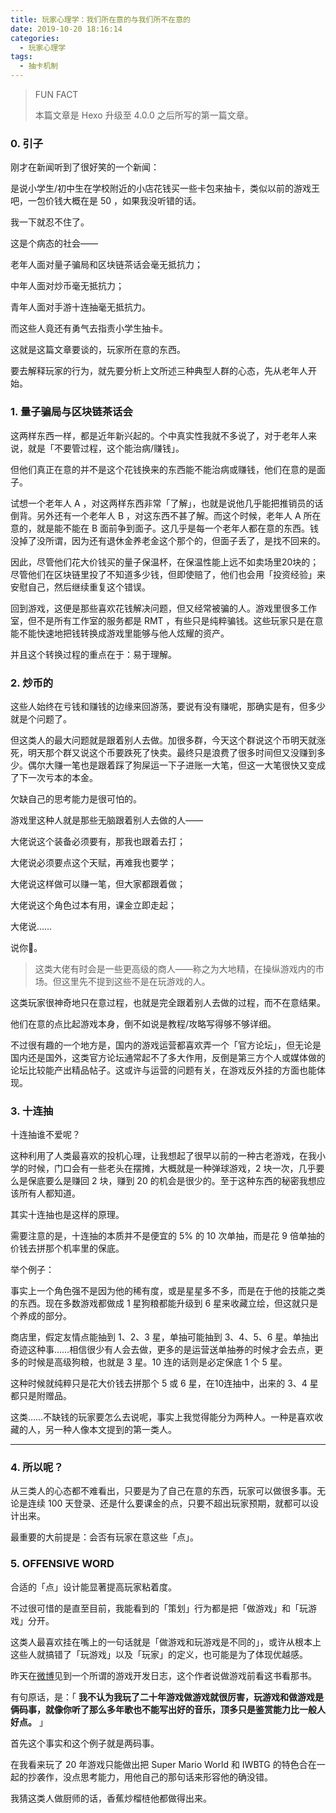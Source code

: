 ```yaml
---
title: 玩家心理学：我们所在意的与我们所不在意的
date: 2019-10-20 18:16:14
categories:
  - 玩家心理学
tags:
  - 抽卡机制
---
```


> FUN FACT
>
> 本篇文章是 Hexo 升级至 4.0.0 之后所写的第一篇文章。

### 0. 引子

刚才在新闻听到了很好笑的一个新闻：

是说小学生/初中生在学校附近的小店花钱买一些卡包来抽卡，类似以前的游戏王吧，一包价钱大概在是 50 ，如果我没听错的话。

我一下就忍不住了。

<!-- more -->

这是个病态的社会——

老年人面对量子骗局和区块链茶话会毫无抵抗力；

中年人面对炒币毫无抵抗力；

青年人面对手游十连抽毫无抵抗力。

而这些人竟还有勇气去指责小学生抽卡。

这就是这篇文章要谈的，玩家所在意的东西。

要去解释玩家的行为，就先要分析上文所述三种典型人群的心态，先从老年人开始。

### 1. 量子骗局与区块链茶话会

这两样东西一样，都是近年新兴起的。个中真实性我就不多说了，对于老年人来说，就是「不要管过程，这个能治病/赚钱」。

但他们真正在意的并不是这个花钱换来的东西能不能治病或赚钱，他们在意的是面子。

试想一个老年人 A ，对这两样东西非常「了解」，也就是说他几乎能把推销员的话倒背。另外还有一个老年人 B ，对这东西不甚了解。而这个时候，老年人 A 所在意的，就是能不能在 B 面前争到面子。这几乎是每一个老年人都在意的东西。钱没掉了没所谓，因为还有退休金养老金这个那个的，但面子丢了，是找不回来的。

因此，尽管他们花大价钱买的量子保温杯，在保温性能上远不如卖场里20块的；尽管他们在区块链里投了不知道多少钱，但即使赔了，他们也会用「投资经验」来安慰自己，然后继续重复这个错误。

回到游戏，这便是那些喜欢花钱解决问题，但又经常被骗的人。游戏里很多工作室，但不是所有工作室的服务都是 RMT ，有些只是纯粹骗钱。这些玩家只是在意能不能快速地把钱转换成游戏里能够与他人炫耀的资产。

并且这个转换过程的重点在于：易于理解。

### 2. 炒币的

这些人始终在亏钱和赚钱的边缘来回游荡，要说有没有赚呢，那确实是有，但多少就是个问题了。

但这类人的最大问题就是跟着别人去做。加很多群，今天这个群说这个币明天就涨死，明天那个群又说这个币要跌死了快卖。最终只是浪费了很多时间但又没赚到多少。偶尔大赚一笔也是跟着踩了狗屎运一下子进账一大笔，但这一大笔很快又变成了下一次亏本的本金。

欠缺自己的思考能力是很可怕的。

游戏里这种人就是那些无脑跟着别人去做的人——

大佬说这个装备必须要有，那我也跟着去打；

大佬说必须要点这个天赋，再难我也要学；

大佬说这样做可以赚一笔，但大家都跟着做；

大佬说这个角色过本有用，课金立即走起；

大佬说……

说你🐴。

> 这类大佬有时会是一些更高级的商人——称之为大地精，在操纵游戏内的市场。但这里先不提到这些不是在玩游戏的人。

这类玩家很神奇地只在意过程，也就是完全跟着别人去做的过程，而不在意结果。

他们在意的点比起游戏本身，倒不如说是教程/攻略写得够不够详细。

不过很有趣的一个地方是，国内的游戏运营都喜欢弄一个「官方论坛」，但无论是国内还是国外，这类官方论坛通常起不了多大作用，反倒是第三方个人或媒体做的论坛比较能产出精品帖子。这或许与运营的问题有关，在游戏反外挂的方面也能体现。

### 3. 十连抽

十连抽谁不爱呢？

这种利用了人类最喜欢的投机心理，让我想起了很早以前的一种古老游戏，在我小学的时候，门口会有一些老头在摆摊，大概就是一种弹球游戏，2 块一次，几乎要么是保底要么是赚回 2 块，赚到 20 的机会是很少的。至于这种东西的秘密我想应该所有人都知道。

其实十连抽也是这样的原理。

需要注意的是，十连抽的本质并不是便宜的 5% 的 10 次单抽，而是花 9 倍单抽的价钱去拼那个机率里的保底。

举个例子：

事实上一个角色强不是因为他的稀有度，或是星星多不多，而是在于他的技能之类的东西。现在多数游戏都做成 1 星狗粮都能升级到 6 星来收藏立绘，但这就只是个养成的部分。

商店里，假定友情点能抽到 1、2、3 星，单抽可能抽到 3、4、5、6 星。单抽出奇迹这种事……相信很少有人会去做，更多的是运营送单抽券的时候才会去点，更多的时候是高级狗粮，也就是 3 星。10 连的话则是必定保底 1 个 5 星。

这种时候就纯粹只是花大价钱去拼那个 5 或 6 星，在10连抽中，出来的 3、4 星都只是附赠品。

这类……不缺钱的玩家要怎么去说呢，事实上我觉得能分为两种人。一种是喜欢收藏的人，另一种人像本文提到的第一类人。

---

### 4. 所以呢？

从三类人的心态都不难看出，只要是为了自己在意的东西，玩家可以做很多事。无论是连续 100 天登录、还是什么要课金的点，只要不超出玩家预期，就都可以设计出来。

最重要的大前提是：会否有玩家在意这些「点」。

### 5. OFFENSIVE WORD

合适的「点」设计能显著提高玩家粘着度。

不过很可惜的是直至目前，我能看到的「策划」行为都是把「做游戏」和「玩游戏」分开。

这类人最喜欢挂在嘴上的一句话就是「做游戏和玩游戏是不同的」，或许从根本上这些人就搞错了「玩游戏」以及「玩家」的定义，也可能是为了体现优越感。

昨天在[微博]( https://weibointl.api.weibo.cn/share/98020171.html?weibo_id=4429182257591101 )见到一个所谓的游戏开发日志，这个作者说做游戏前看这书看那书。

有句原话，是：「 **我不认为我玩了二十年游戏做游戏就很厉害，玩游戏和做游戏是俩码事，就像你听了那么多年歌也不能写出好的音乐，顶多只是鉴赏能力比一般人好点。** 」

首先这个事实和这个例子就是两码事。

在我看来玩了 20 年游戏只能做出把 Super Mario World 和 IWBTG 的特色合在一起的抄袭作，没点思考能力，用他自己的那句话来形容他的确没错。

我猜这类人做厨师的话，香蕉炒榴梿他都做得出来。